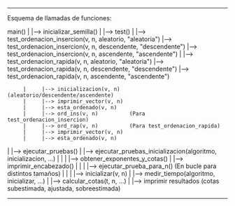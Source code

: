   -------------------------------------------------------------------------
  Esquema de llamadas de funciones:
  
  main()
   |
   |--> inicializar_semilla()
   |
   |--> test()
         |
         |--> test_ordenacion_insercion(v, n, aleatorio, "aleatoria")
         |--> test_ordenacion_insercion(v, n, descendente, "descendente")
         |--> test_ordenacion_insercion(v, n, ascendente, "ascendente")
         |
         |--> test_ordenacion_rapida(v, n, aleatorio, "aleatoria")
         |--> test_ordenacion_rapida(v, n, descendente, "descendente")
         |--> test_ordenacion_rapida(v, n, ascendente, "ascendente")
         
         |     |--> inicializacion(v, n)  (aleatorio/descendente/ascendente)
         |     |--> imprimir_vector(v, n)
         |     |--> esta_ordenado(v, n)
         |     |--> ord_ins(v, n)          (Para test_ordenacion_insercion)
         |     |--> ord_rap(v, n)          (Para test_ordenacion_rapida)
         |     |--> imprimir_vector(v, n)
         |     |--> esta_ordenado(v, n)

   |
   |--> ejecutar_pruebas()
         |
         |--> ejecutar_pruebas_inicializacion(algoritmo, inicializacion, ...)
         |     |
         |     |--> obtener_exponentes_y_cotas()
         |     |--> imprimir_encabezado()
         |     |
         |     |--> ejecutar_prueba_para_n()  (En bucle para distintos tamaños)
         |           |
         |           |--> inicializar(v, n)
         |           |--> medir_tiempo(algoritmo, inicializar, ...)
         |           |--> calcular_cotas(t, n, ...)
         |           |--> imprimir resultados (cotas subestimada, ajustada, sobreestimada)

  -------------------------------------------------------------------------

